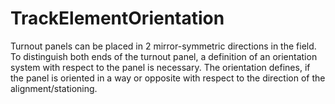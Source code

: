 TrackElementOrientation
=======================

Turnout panels can be placed in 2 mirror-symmetric directions in the field. To distinguish both ends of the turnout panel, a definition of an orientation system with respect to the panel is necessary. The orientation defines, if the panel is oriented in a way or opposite with respect to the direction of the alignment/stationing.
